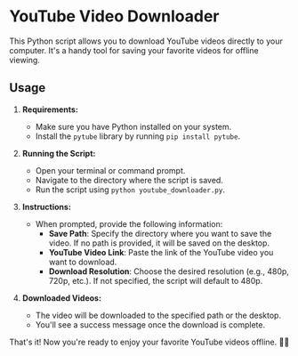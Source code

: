 # YouTube Video Downloader

This Python script allows you to download YouTube videos directly to your computer. It's a handy tool for saving your favorite videos for offline viewing.

## Usage

1. **Requirements:**
    - Make sure you have Python installed on your system.
    - Install the `pytube` library by running `pip install pytube`.

2. **Running the Script:**
    - Open your terminal or command prompt.
    - Navigate to the directory where the script is saved.
    - Run the script using `python youtube_downloader.py`.

3. **Instructions:**
    - When prompted, provide the following information:
        - **Save Path**: Specify the directory where you want to save the video. If no path is provided, it will be saved on the desktop.
        - **YouTube Video Link**: Paste the link of the YouTube video you want to download.
        - **Download Resolution**: Choose the desired resolution (e.g., 480p, 720p, etc.). If not specified, the script will default to 480p.

4. **Downloaded Videos:**
    - The video will be downloaded to the specified path or the desktop.
    - You'll see a success message once the download is complete.

That's it! Now you're ready to enjoy your favorite YouTube videos offline. 🎥📂
